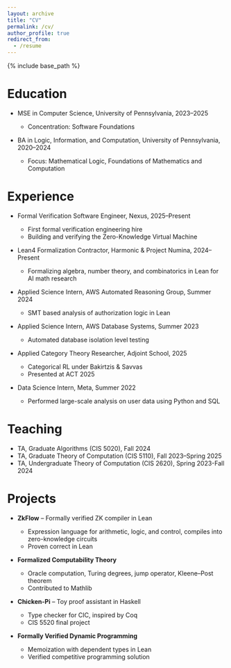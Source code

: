 ```yaml
---
layout: archive
title: "CV"
permalink: /cv/
author_profile: true
redirect_from:
  - /resume
---
```


{% include base_path %}

Education
======
* MSE in Computer Science, University of Pennsylvania, 2023–2025  
  * Concentration: Software Foundations

* BA in Logic, Information, and Computation, University of Pennsylvania, 2020–2024  
  * Focus: Mathematical Logic, Foundations of Mathematics and Computation

Experience
======
* Formal Verification Software Engineer, Nexus, 2025–Present  
  * First formal verification engineering hire
  * Building and verifying the Zero-Knowledge Virtual Machine

* Lean4 Formalization Contractor, Harmonic & Project Numina, 2024–Present  
  * Formalizing algebra, number theory, and combinatorics in Lean for AI math research

* Applied Science Intern, AWS Automated Reasoning Group, Summer 2024  
  * SMT based analysis of authorization logic in Lean

* Applied Science Intern, AWS Database Systems, Summer 2023  
  * Automated database isolation level testing

* Applied Category Theory Researcher, Adjoint School, 2025  
  * Categorical RL under Bakirtzis & Savvas  
  * Presented at ACT 2025

* Data Science Intern, Meta, Summer 2022  
  * Performed large-scale analysis on user data using Python and SQL

Teaching
======
* TA, Graduate Algorithms (CIS 5020), Fall 2024  
* TA, Graduate Theory of Computation (CIS 5110), Fall 2023–Spring 2025
* TA, Undergraduate Theory of Computation (CIS 2620), Spring 2023-Fall 2024

Projects
======
* **ZkFlow** – Formally verified ZK compiler in Lean  
  * Expression language for arithmetic, logic, and control, compiles into zero-knowledge circuits
  * Proven correct in Lean

* **Formalized Computability Theory**  
  * Oracle computation, Turing degrees, jump operator, Kleene–Post theorem  
  * Contributed to Mathlib

* **Chicken-Pi** – Toy proof assistant in Haskell  
  * Type checker for CIC, inspired by Coq  
  * CIS 5520 final project

* **Formally Verified Dynamic Programming**  
  * Memoization with dependent types in Lean  
  * Verified competitive programming solution